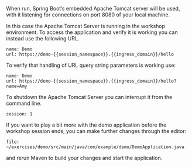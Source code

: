 When run, Spring Boot’s embedded Apache Tomcat server will be used, with it
listening for connections on port 8080 of your local machine.

In this case the Apache Tomcat Server is running in the workshop environment. To
access the application and verify it is working you can instead use the
following URL.

```dashboard:create-dashboard
name: Demo
url: https://demo-{{session_namespace}}.{{ingress_domain}}/hello
```

To verify that handling of URL query string parameters is working use:

```dashboard:reload-dashboard
name: Demo
url: https://demo-{{session_namespace}}.{{ingress_domain}}/hello?name=Amy
```

To shutdown the Apache Tomcat Server you can interrupt it from the command
line.

```terminal:interrupt
session: 1
```

If you want to play a bit more with the demo application before the workshop
session ends, you can make further changes through the editor:

```editor:open-file
file: ~/exercises/demo/src/main/java/com/example/demo/DemoApplication.java
```

and rerun Maven to build your changes and start the application.
